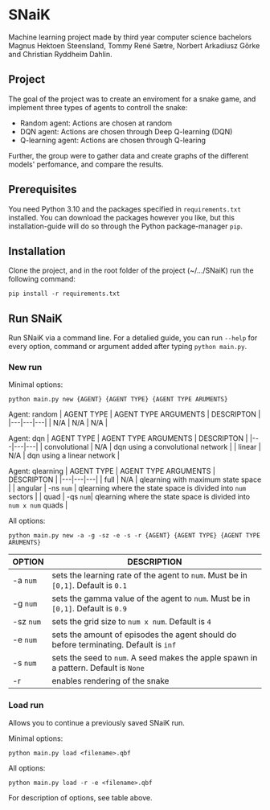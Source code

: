 # SNaiK
Machine learning project made by third year computer science bachelors Magnus Hektoen Steensland, Tommy René Sætre, Norbert Arkadiusz Gõrke and Christian Ryddheim Dahlin.

## Project
The goal of the project was to create an enviroment for a snake game, and implement three types of agents to controll the snake:

* Random agent: Actions are chosen at random
* DQN agent: Actions are chosen through Deep Q-learning (DQN)
* Q-learning agent: Actions are chosen through Q-learing

Further, the group were to gather data and create graphs of the different models' perfomance, and compare the results.

## Prerequisites
You need Python 3.10 and the packages specified in `requirements.txt` installed. You can download the packages however you like, but this installation-guide will do so through the Python package-manager `pip`.  

## Installation
Clone the project, and in the root folder of the project (~/.../SNaiK) run the following command:

```
pip install -r requirements.txt
```

## Run SNaiK
Run SNaiK via a command line. For a detalied guide, you can run `--help` for every option, command or argument added after typing `python main.py`.

### New run
Minimal options:
```
python main.py new {AGENT} {AGENT TYPE} {AGENT TYPE ARUMENTS}  
```      

Agent: random
| AGENT TYPE  | AGENT TYPE ARGUMENTS  | DESCRIPTON |
|---|---|---|
| N/A  | N/A | N/A |


Agent: dqn
| AGENT TYPE  | AGENT TYPE ARGUMENTS  | DESCRIPTON |
|---|---|---|
| convolutional  | N/A | dqn using a convolutional network |
| linear  | N/A | dqn using a linear network |

Agent: qlearning
| AGENT TYPE  | AGENT TYPE ARGUMENTS  | DESCRIPTON |
|---|---|---|
| full  | N/A | qlearning with maximum state space |
| angular  | -ns `num` | qlearning where the state space is divided into `num` sectors |
| quad  | -qs `num`|  qlearning where the state space is divided into `num x num` quads |



All options:
```
python main.py new -a -g -sz -e -s -r {AGENT} {AGENT TYPE} {AGENT TYPE ARUMENTS} 
```
|  OPTION | DESCRIPTION  |
|---|---|
| -a `num`|  sets the learning rate of the agent to `num`. Must be in `[0,1]`. Default is `0.1`|
| -g  `num`|  sets the gamma value of the agent to `num`. Must be in `[0,1]`. Default is `0.9`|
|  -sz `num`|  sets the grid size to `num x num`. Default is `4` |
|  -e `num`| sets the amount of episodes the agent should do before terminating. Default is `inf` |
|  -s `num` |  sets the seed to `num`. A seed makes the apple spawn in a pattern. Default is `None`|
|  -r | enables rendering of the snake |

### Load run
Allows you to continue a previously saved SNaiK run.



Minimal options:
```
python main.py load <filename>.qbf
```

All options:
```
python main.py load -r -e <filename>.qbf
```
For description of options, see table above.
